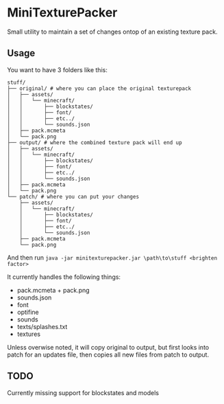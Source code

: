 # MiniTexturePacker

Small utility to maintain a set of changes ontop of an existing texture pack.

## Usage

You want to have 3 folders like this:
```
stuff/
├── original/ # where you can place the original texturepack
│   ├── assets/
│   │   └── minecraft/
│   │       ├── blockstates/
│   │       ├── font/
│   │       ├── etc../
│   │       └── sounds.json
│   ├── pack.mcmeta
│   └── pack.png
├── output/ # where the combined texture pack will end up
│   ├── assets/
│   │   └── minecraft/
│   │       ├── blockstates/
│   │       ├── font/
│   │       ├── etc../
│   │       └── sounds.json
│   ├── pack.mcmeta
│   └── pack.png
└── patch/ # where you can put your changes
    ├── assets/
    │   └── minecraft/
    │       ├── blockstates/
    │       ├── font/
    │       ├── etc../
    │       └── sounds.json
    ├── pack.mcmeta
    └── pack.png
```

And then run `java -jar minitexturepacker.jar \path\to\stuff <brighten factor>`

It currently handles the following things:
* pack.mcmeta + pack.png
* sounds.json
* font
* optifine
* sounds
* texts/splashes.txt
* textures

Unless overwise noted, it will copy original to output, but first looks into patch for an updates file, then copies all new files from patch to output.

## TODO
Currently missing support for blockstates and models
